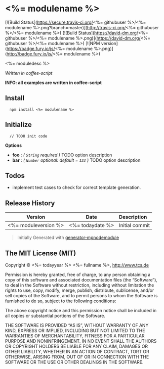 <%= modulename %>
============

[![Build Status](https://secure.travis-ci.org/<%= githubuser %>/<%= modulename %>.png?branch=master)](http://travis-ci.org/<%= githubuser %>/<%= modulename %>)
[![Build Status](https://david-dm.org/<%= githubuser %>/<%= modulename %>.png)](https://david-dm.org/<%= githubuser %>/<%= modulename %>)
[![NPM version](https://badge.fury.io/js/<%= modulename %>.png)](http://badge.fury.io/js/<%= modulename %>)

<%= moduledesc %>

*Written in coffee-script*

**INFO: all examples are written in coffee-script**

## Install

```
  npm install <%= modulename %>
```

## Initialize

```
  // TODO init code
```

**Options** 

- **foo** : *( `String` required )* TODO option description
- **bar** : *( `Number` optional: default = `123` )* TODO option description

## Todos

 * implement test cases to check for correct template generation.

## Release History
|Version|Date|Description|
|:--:|:--:|:--|
|<%= moduleversion %>|<%= todaydate %>|Initial commit|

> Initially Generated with [generator-mpnodemodule](https://github.com/mpneuried/generator-mpnodemodule)

## The MIT License (MIT)

Copyright © <%= todayyear %> <%= fullname %>, http://www.tcs.de

Permission is hereby granted, free of charge, to any person obtaining a copy of this software and associated documentation files (the “Software”), to deal in the Software without restriction, including without limitation the rights to use, copy, modify, merge, publish, distribute, sublicense, and/or sell copies of the Software, and to permit persons to whom the Software is furnished to do so, subject to the following conditions:

The above copyright notice and this permission notice shall be included in all copies or substantial portions of the Software.

THE SOFTWARE IS PROVIDED “AS IS”, WITHOUT WARRANTY OF ANY KIND, EXPRESS OR IMPLIED, INCLUDING BUT NOT LIMITED TO THE WARRANTIES OF MERCHANTABILITY, FITNESS FOR A PARTICULAR PURPOSE AND NONINFRINGEMENT. IN NO EVENT SHALL THE AUTHORS OR COPYRIGHT HOLDERS BE LIABLE FOR ANY CLAIM, DAMAGES OR OTHER LIABILITY, WHETHER IN AN ACTION OF CONTRACT, TORT OR OTHERWISE, ARISING FROM, OUT OF OR IN CONNECTION WITH THE SOFTWARE OR THE USE OR OTHER DEALINGS IN THE SOFTWARE.

